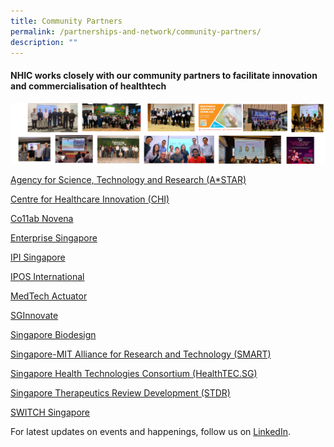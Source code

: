 ```yaml
---
title: Community Partners
permalink: /partnerships-and-network/community-partners/
description: ""
---
```

#### **NHIC works closely with our community partners to facilitate innovation and commercialisation of healthtech**

![](/images/Partnerships%20and%20Network/comm%20partnership%20(2).png)

[Agency for Science, Technology and Research (A\*STAR)](https://www.a-star.edu.sg/Research/funding-opportunities/stdr)

[Centre for Healthcare Innovation (CHI)](https://www.chi.sg/)

[Co11ab Novena](https://www.co11ab.sg/)

[Enterprise Singapore](https://www.enterprisesg.gov.sg/)

[IPI Singapore](https://www.ipi-singapore.org/)

[IPOS International](https://iposinternational.com/academy/enterprises-individuals/demystifying-the-patent-application-process_290)

[MedTech Actuator](https://medtechactuator.com/)

[SGInnovate](https://www.sginnovate.com/)

[Singapore Biodesign](https://www.a-star.edu.sg/sb)

[Singapore-MIT Alliance for Research and Technology (SMART)](https://smart.mit.edu/)

[Singapore Health Technologies Consortium (HealthTEC.SG)](https://www.healthtec.sg/)[](https://www.a-star.edu.sg/Research/funding-opportunities/stdr)

[Singapore Therapeutics Review Development (STDR)](https://www.a-star.edu.sg/Research/funding-opportunities/stdr)[](https://www.switchsg.org/)

[SWITCH Singapore](https://www.switchsg.org/)



For latest updates on events and happenings, follow us on [LinkedIn](https://www.linkedin.com/company/nhic-sg-2020/).